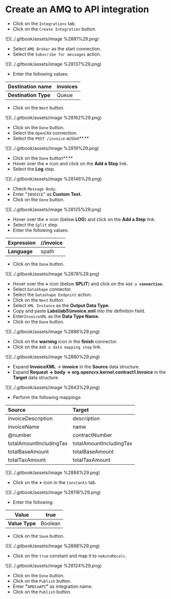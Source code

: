 # Create an AMQ to API integration

* Click on the `Integrations` tab.
* Click on the `Create Integration` button.

![](../.gitbook/assets/image %2881%29.png)

* Select `AMQ Broker` as the start connection.
* Select the `Subscribe for messages` action.

![](../.gitbook/assets/image %28137%29.png)

* Enter the following values:

| **Destination name** | invoices |
| --- | --- |
| **Destination Type** | Queue |

* Click on the `Next` button.

![](../.gitbook/assets/image %28162%29.png)

* Click on the `Done` button.
* Select the `OpenCRX` connection.
* Select the `POST /invoice` action**.**

![](../.gitbook/assets/image %2819%29.png)

* Click on the `Done` button**.**
* Hover over the **+** icon and click on the  **Add a Step** link.
* Select the **Log** step.

![](../.gitbook/assets/image %28146%29.png)

* Check `Message Body`.
* Enter "`INVOICE`" as **Custom Text.** 
* Click on the `Done`  button.

![](../.gitbook/assets/image %28125%29.png)

* Hover over the **+** icon \(below **LOG**\) and click on the **Add a Step** link.
* Select the `Split` step.
* Enter the following values:

| **Expression** | //invoice |
| --- | --- |
| **Language** | xpath |

* Click on the `Done` button.

![](../.gitbook/assets/image %2878%29.png)

* Hover over the **+** icon \(below **SPLIT**\) and click on the `Add a `**`connection`.**
* Select `DataShape` connector.
* Select the `Datashape Endpoint` action.
* Click on the `Next` button.
* Select `XML Instance` as the **Output Data Type.**
* Copy and paste **Labs\lab5\invoice.xml** into the definition field.
* Enter`InvoiceXML` as the **Data Type Name.**
* Click  on the `Done` button.

![](../.gitbook/assets/image %2888%29.png)

* Click on the **warning** icon in the **finish** connector.
* Click on the `Add a data mapping step` link.

![](../.gitbook/assets/image %2880%29.png)

* Expand **InvoiceXML** -&gt; **invoice** in the **Source** data structure.
* Expand **Request -&gt; body -&gt; org.opencrx.kernel.contract1.Invoice** in the **Target** data structure.

![](../.gitbook/assets/image %2843%29.png)

* Perform the following mappings:

| Source | Target |
| :--- | :--- |
| invoiceDescription | description |
| invoiceName | name |
| @number | contractNumber |
| totalAmountIncludingTax | totalAmountIncludingTax |
| totalBaseAmount | totalBaseAmount |
| totalTaxAmount | totalTaxAmount |

![](../.gitbook/assets/image %2884%29.png)

* Click on the **+** icon in the `Constants` tab.

![](../.gitbook/assets/image %28116%29.png)

* Enter the following:

| **Value** | true |
| --- | --- |
| **Value Type** | Boolean |

* Click on the `Save` button.

![](../.gitbook/assets/image %2898%29.png)

* Click on the `true` constant and map it to `noAutoRecalc`.

![](../.gitbook/assets/image %28124%29.png)

* Click on the `Done` button.
* Click on the `Publish` button.
* Enter **"**`AMQtoAPI`**"** as integration name.
* Click on the `Publish` button.



